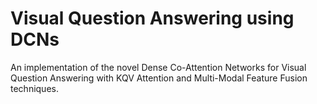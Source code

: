 # Visual Question Answering using DCNs
An implementation of the novel Dense Co-Attention Networks for Visual Question Answering with KQV Attention and Multi-Modal Feature Fusion techniques.
